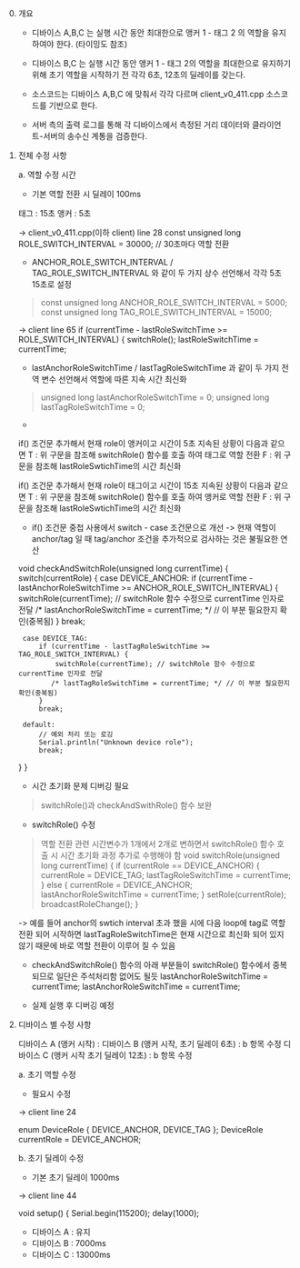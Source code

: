 0. 개요
  
   - 디바이스 A,B,C 는 실행 시간 동안 최대한으로 앵커 1 - 태그 2 의 역할을 유지하여야 한다. (타이밍도 참조)
  
   - 디바이스 B,C 는 실행 시간 동안 앵커 1 - 태그 2의 역할을 최대한으로 유지하기 위해 초기 역할을 시작하기 전 각각 6초, 12초의 딜레이를 갖는다.
  
   - 소스코드는 디바이스 A,B,C 에 맞춰서 각각 다르며 client_v0_411.cpp 소스코드를 기반으로 한다.
  
   - 서버 측의 출력 로그를 통해 각 디바이스에서 측정된 거리 데이터와 클라이언트-서버의 송수신 계통을 검증한다.


1. 전체 수정 사항

	a. 역할 수정 시간

	* 기본 역할 전환 시 딜레이 100ms

	태그 : 15초
	앵커 : 5초

	-> client_v0_411.cpp(이하 client) line 28
	const unsigned long ROLE_SWITCH_INTERVAL = 30000;  // 30초마다 역할 전환

	* ANCHOR_ROLE_SWITCH_INTERVAL / TAG_ROLE_SWITCH_INTERVAL 와 같이 두 가지 상수 선언해서 각각 5초 15초로 설정
	> const unsigned long ANCHOR_ROLE_SWITCH_INTERVAL = 5000;
	> const unsigned long TAG_ROLE_SWITCH_INTERVAL = 15000;

	-> client line 65
	if (currentTime - lastRoleSwitchTime >= ROLE_SWITCH_INTERVAL) {
        switchRole();
        lastRoleSwitchTime = currentTime;
    
	* lastAnchorRoleSwitchTime / lastTagRoleSwitchTime 과 같이 두 가지 전역 변수 선언해서 역할에 따른 지속 시간 최신화
	> unsigned long lastAnchorRoleSwitchTime = 0;
	> unsigned long lastTagRoleSwitchTime = 0;
     	
	* 
    if() 조건문 추가해서 현재 role이 앵커이고 시간이 5초 지속된 상황이 다음과 같으면
  	T : 위 구문을 참조해 switchRole() 함수를 호출 하여 태그로 역할 전환
	F : 위 구문을 참조해 lastRoleSwtichTime의 시간 최신화

  	if() 조건문 추가해서 현재 role이 태그이고 시간이 15초 지속된 상황이 다음과 같으면
  	T : 위 구문을 참조해 switchRole() 함수를 호출 하여 앵커로 역할 전환
	F : 위 구문을 참조해 lastRoleSwtichTime의 시간 최신화

	* if() 조건문 중첩 사용에서 switch - case 조건문으로 개선
	-> 현재 역할이 anchor/tag 일 때 tag/anchor 조건을 추가적으로 검사하는 것은 불필요한 연산

	void checkAndSwitchRole(unsigned long currentTime) {
    switch(currentRole) {
        case DEVICE_ANCHOR:
            if (currentTime - lastAnchorRoleSwitchTime >= ANCHOR_ROLE_SWITCH_INTERVAL) {
                switchRole(currentTime); // switchRole 함수 수정으로 currentTime 인자로 전달
                /* lastAnchorRoleSwitchTime = currentTime; */ // 이 부분 필요한지 확인(중복됨)
            }
            break;
        
        case DEVICE_TAG:
            if (currentTime - lastTagRoleSwitchTime >= TAG_ROLE_SWITCH_INTERVAL) {
                switchRole(currentTime); // switchRole 함수 수정으로 currentTime 인자로 전달
               /* lastTagRoleSwitchTime = currentTime; */ // 이 부분 필요한지 확인(중복됨)
            }
            break;
        
        default:
            // 예외 처리 또는 로깅
            Serial.println("Unknown device role");
            break;
    }
}


	* 시간 초기화 문제 디버깅 필요
   	> switchRole()과 checkAndSwithRole() 함수 보완 

	* switchRole() 수정
	> 역할 전환 관련 시간변수가 1개에서 2개로 변하면서 switchRole() 함수 호출 시 시간 초기화 과정 추가로 수행해야 함
	> void switchRole(unsigned long currentTime) {
    if (currentRole == DEVICE_ANCHOR) {
        currentRole = DEVICE_TAG;
        lastTagRoleSwitchTime = currentTime;
    } else {
        currentRole = DEVICE_ANCHOR;
        lastAnchorRoleSwitchTime = currentTime;
    }
    setRole(currentRole);
    broadcastRoleChange();
	}
	
	-> 예를 들어 anchor의 swtich interval 초과 했을 시에 다음 loop에 tag로 역할 전환 되어 시작하면 lastTagRoleSwitchTime은 현재 시간으로 최신화 되어 있지 않기 때문에 바로 역할 전환이 이루어 질 수 있음

	* checkAndSwitchRole() 함수의 아래 부분들이 switchRole() 함수에서 중복되므로 일단은 주석처리함 없어도 될듯
  	lastAnchorRoleSwitchTime = currentTime;
  	lastAnchorRoleSwitchTime = currentTime; 

	* 실제 실행 후 디버깅 예정 

1. 디바이스 별 수정 사항

	디바이스 A (앵커 시작) : 
	디바이스 B (앵커 시작, 초기 딜레이 6초) : b 항목 수정
	디바이스 C (앵커 시작 초기 딜레이 12초) : b 항목 수정

	a. 초기 역할 수정

	* 필요시 수정
  
	-> client line 24

	enum DeviceRole { DEVICE_ANCHOR, DEVICE_TAG };
	DeviceRole currentRole = DEVICE_ANCHOR;

	b. 초기 딜레이 수정

	* 기본 초기 딜레이 1000ms

	-> client line 44

	void setup() {
    		Serial.begin(115200);
    		delay(1000);

	* 디바이스 A : 유지
	* 디바이스 B : 7000ms
	* 디바이스 C : 13000ms